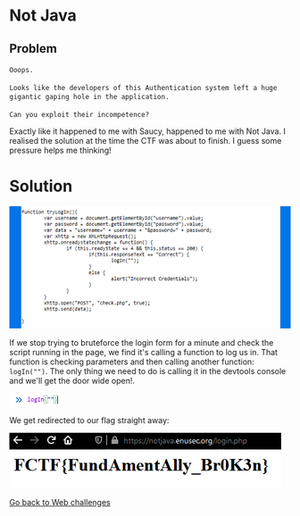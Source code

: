 # Not Java

## Problem

```
Ooops.

Looks like the developers of this Authentication system left a huge gigantic gaping hole in the application.

Can you exploit their incompetence?
```

Exactly like it happened to me with Saucy, happened to me with Not Java. I realised the solution at the time the CTF was about to finish. I guess some pressure helps me thinking!

# Solution

![1](../images/not_java_1.png)

If we stop trying to bruteforce the login form for a minute and check the script running in the page, we find it's calling a function to log us in. That function is checking parameters and then calling another function: `logIn("")`. The only thing we need to do is calling it in the devtools console and we'll get the door wide open!.

![2](../images/not_java_2.png)

We get redirected to our flag straight away:

![3](../images/not_java_3.png)

[Go back to Web challenges](./)

